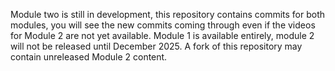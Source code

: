 Module two is still in development, this repository contains commits for both modules, you will see the new commits coming through even if the videos for Module 2 are not yet available. Module 1 is available entirely, module 2 will not be released until December 2025. A fork of this repository may contain unreleased Module 2 content.
